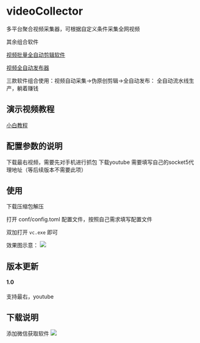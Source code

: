 # videoCollector

多平台聚合视频采集器，可根据自定义条件采集全网视频

其余组合软件

[视频批量全自动剪辑软件](https://github.com/suifengqjn/videoWater)

[视频全自动发布器](https://github.com/suifengqjn/mediaBot)



三款软件组合使用：视频自动采集->伪原创剪辑->全自动发布： 全自动流水线生产，躺着赚钱


## 演示视频教程

[小白教程]()

## 配置参数的说明
下载最右视频，需要先对手机进行抓包
下载youtube 需要填写自己的socket5代理地址（等后续版本不需要此项）


## 使用

下载压缩包解压

打开 conf/config.toml 配置文件，按照自己需求填写配置文件

双加打开 `vc.exe` 即可


效果图示意：
![](https://github.com/suifengqjn/videoCollector/blob/master/image/1.png?raw=true)

## 版本更新

#### 1.0 
支持最右，youtube


## 下载说明

添加微信获取软件
![](https://github.com/suifengqjn/videoWater/blob/master/image/wechat.jpeg?raw=true)